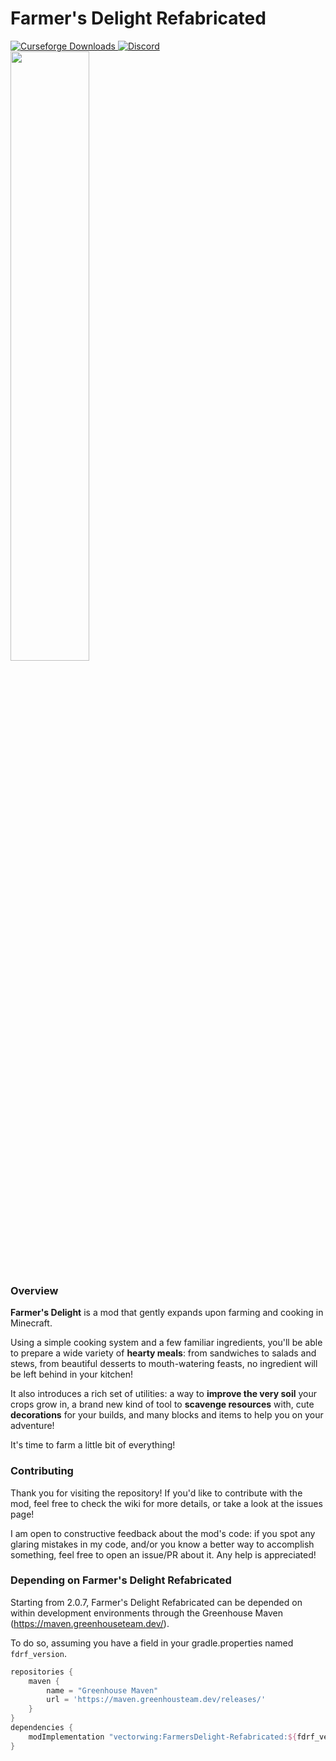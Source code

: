 # Farmer's Delight Refabricated

<a href="https://www.curseforge.com/minecraft/mc-mods/farmers-delight-refabricated">
  <img src="http://cf.way2muchnoise.eu/full_398521_downloads.svg" alt="Curseforge Downloads">
</a>
<a href="https://discord.gg/eFsz5SK">
  <img alt="Discord" src="https://img.shields.io/discord/734511833947439156?color=brightgreen&label=Discord">
</a>
<br>
<img src="https://i.imgur.com/aDELzhM.png" width="50%">

### Overview

**Farmer's Delight** is a mod that gently expands upon farming and cooking in Minecraft.

Using a simple cooking system and a few familiar ingredients, you'll be able to prepare a wide variety of **hearty meals**: from sandwiches to salads and stews, from beautiful desserts to mouth-watering feasts, no ingredient will be left behind in your kitchen!

It also introduces a rich set of utilities: a way to **improve the very soil** your crops grow in, a brand new kind of tool to **scavenge resources** with, cute **decorations** for your builds, and many blocks and items to help you on your adventure!

It's time to farm a little bit of everything!

### Contributing

Thank you for visiting the repository! If you'd like to contribute with the mod, feel free to check the wiki for more details, or take a look at the issues page!

I am open to constructive feedback about the mod's code: if you spot any glaring mistakes in my code, and/or you know a better way to accomplish something, feel free to open an issue/PR about it. Any help is appreciated!

### Depending on Farmer's Delight Refabricated
Starting from 2.0.7, Farmer's Delight Refabricated can be depended on within development environments through the Greenhouse Maven (https://maven.greenhouseteam.dev/).

To do so, assuming you have a field in your gradle.properties named `fdrf_version`.
```groovy
repositories {
    maven {
        name = "Greenhouse Maven"
        url = 'https://maven.greenhousteam.dev/releases/'
    }
}
dependencies {
    modImplementation "vectorwing:FarmersDelight-Refabricated:${fdrf_version}"
}
```